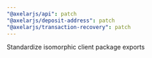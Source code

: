 ```yaml
---
"@axelarjs/api": patch
"@axelarjs/deposit-address": patch
"@axelarjs/transaction-recovery": patch
---
```


Standardize isomorphic client package exports
